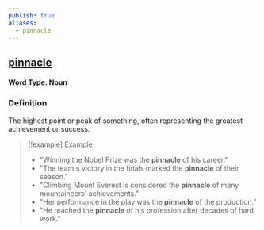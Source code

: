 ```yaml
---
publish: true
aliases:
  - pinnacle
---
```


## [pinnacle](https://dictionary.cambridge.org/dictionary/english/pinnacle)
#### Word Type: Noun

### Definition
The highest point or peak of something, often representing the greatest achievement or success.

> [!example] Example
> 
> - "Winning the Nobel Prize was the **pinnacle** of his career."
> - "The team's victory in the finals marked the **pinnacle** of their season."
> - "Climbing Mount Everest is considered the **pinnacle** of many mountaineers' achievements."
> - "Her performance in the play was the **pinnacle** of the production."
> - "He reached the **pinnacle** of his profession after decades of hard work."